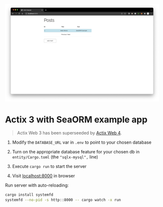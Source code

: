 ![screenshot](Screenshot.png)

# Actix 3 with SeaORM example app

> Actix Web 3 has been superseeded by [Actix Web 4](https://github.com/actix/actix-web).

1. Modify the `DATABASE_URL` var in `.env` to point to your chosen database

1. Turn on the appropriate database feature for your chosen db in `entity/Cargo.toml` (the `"sqlx-mysql",` line)

1. Execute `cargo run` to start the server

1. Visit [localhost:8000](http://localhost:8000) in browser

Run server with auto-reloading:

```bash
cargo install systemfd
systemfd --no-pid -s http::8000 -- cargo watch -x run
```
